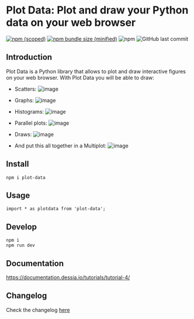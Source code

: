 # Plot Data: Plot and draw your Python data on your web browser
[![npm (scoped)](https://img.shields.io/npm/v/plot-data.svg)](https://www.npmjs.com/package/plot-data)
[![npm bundle size (minified)](https://img.shields.io/bundlephobia/min/plot-data.svg)](https://www.npmjs.com/package/plot-data)
![npm](https://img.shields.io/npm/dt/plot-data)
![GitHub last commit](https://img.shields.io/github/last-commit/Dessia-tech/plot_data)

## Introduction
Plot Data is a Python library that allows to plot and draw interactive figures on your web browser.
With Plot Data you will be able to draw:
- Scatters:
  ![image](https://github.com/Dessia-tech/plot_data/assets/106539650/1fb8af76-f6eb-46e6-9fe6-d0535a9d7034)

- Graphs:
  ![image](https://github.com/Dessia-tech/plot_data/assets/106539650/eef16371-0801-4165-919e-57e138d054e6)

- Histograms:
  ![image](https://github.com/Dessia-tech/plot_data/assets/106539650/f6da4f39-6d20-4a0f-8bcc-cff63fda0e8a)

- Parallel plots:
  ![image](https://github.com/Dessia-tech/plot_data/assets/106539650/c6c2b367-871c-400d-bb3e-a1042a454862)

- Draws:
  ![image](https://github.com/Dessia-tech/plot_data/assets/106539650/8c7f6767-1c81-45c6-8373-75e3b3d31923)

- And put this all together in a Multiplot:
  ![image](https://github.com/Dessia-tech/plot_data/assets/106539650/587a9e4e-4b9d-46de-be18-42f9bf918416)

## Install

```
npm i plot-data
```

## Usage

```
import * as plotdata from 'plot-data';
```

## Develop

```
npm i
npm run dev
```

## Documentation

https://documentation.dessia.io/tutorials/tutorial-4/ <br>

## Changelog

Check the changelog [here](CHANGELOG.md)
